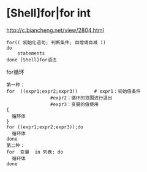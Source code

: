 # \[Shell]for|for int

<http://c.biancheng.net/view/2804.html>

```纯文本
for(( 初始化语句; 判断条件; 自增或自减 ))
do
    statements
done [Shell]for语法
```

for循环

```纯文本
第一种：
for  ((expr1;expr2;expr3))      # expr1：初始值条件  
                #expr2：循环的范围进行退出  
                #expr3：变量的值使用
{
​  循环体
}
for ((expr1;expr2;expr3));do            
​  循环体
done
第二种：
for  变量  in 列表; do
​  循环体
done

```



